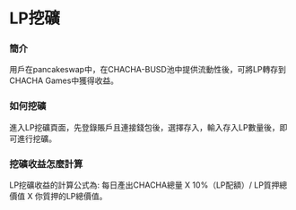 # LP挖礦

### 簡介

用戶在pancakeswap中，在CHACHA-BUSD池中提供流動性後，可將LP轉存到CHACHA Games中獲得收益。

### 如何挖礦

進入LP挖礦頁面，先登錄賬戶且連接錢包後，選擇存入，輸入存入LP數量後，即可進行挖礦。

### 挖礦收益怎麼計算

LP挖礦收益的計算公式為: 每日產出CHACHA總量 X 10%（LP配額）/ LP質押總價值 X 你質押的LP總價值。




